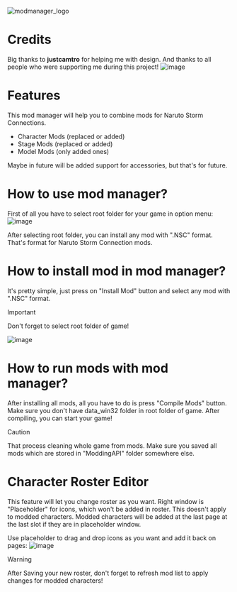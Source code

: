 ![modmanager_logo](https://github.com/TheLeonX/NSC-ModManager/assets/92672927/4530b8cf-f540-4e52-a68e-082a46b01652)
# Credits
Big thanks to **justcamtro** for helping me with design.
And thanks to all people who were supporting me during this project!
![image](https://github.com/TheLeonX/NSC-ModManager/assets/92672927/84ce33d9-af2f-40b2-8190-e5206bc0584d)

# Features
This mod manager will help you to combine mods for Naruto Storm Connections.
- Character Mods (replaced or added)
- Stage Mods (replaced or added)
- Model Mods (only added ones)

Maybe in future will be added support for accessories, but that's for future.

# How to use mod manager?
First of all you have to select root folder for your game in option menu:
![image](https://github.com/TheLeonX/NSC-ModManager/assets/92672927/d2047599-25f7-4373-8e33-e87d9301da35)

After selecting root folder, you can install any mod with ".NSC" format. That's format for Naruto Storm Connection mods.

# How to install mod in mod manager?
It's pretty simple, just press on "Install Mod" button and select any mod with ".NSC" format.
> [!IMPORTANT]
> Don't forget to select root folder of game!

![image](https://github.com/TheLeonX/NSC-ModManager/assets/92672927/d59ad372-d949-4754-9a39-9fee8ffbbf71)

# How to run mods with mod manager?
After installing all mods, all you have to do is press "Compile Mods" button. Make sure you don't have data_win32 folder in root folder of game.
After compiling, you can start your game!
> [!CAUTION]
> That process cleaning whole game from mods. Make sure you saved all mods which are stored in "ModdingAPI" folder somewhere else.

# Character Roster Editor
This feature will let you change roster as you want. Right window is "Placeholder" for icons, which won't be added in roster. 
This doesn't apply to modded characters. Modded characters will be added at the last page at the last slot if they are in placeholder window.

Use placeholder to drag and drop icons as you want and add it back on pages:
![image](https://github.com/TheLeonX/NSC-ModManager/assets/92672927/a2de356c-de0e-4369-9072-1a422f6b1663)
> [!WARNING]
> After Saving your new roster, don't forget to refresh mod list to apply changes for modded characters!


